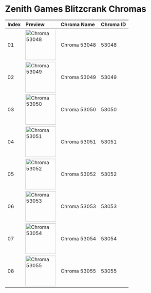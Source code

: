 # Zenith Games Blitzcrank Chromas

| Index | Preview | Chroma Name | Chroma ID |
|:---|:---|:---|:---|
| 01 | <img src='https://raw.communitydragon.org/latest/plugins/rcp-be-lol-game-data/global/default/v1/champion-chroma-images/53/53048.png' alt='Chroma 53048' width='100'> | Chroma 53048 | 53048 |
| 02 | <img src='https://raw.communitydragon.org/latest/plugins/rcp-be-lol-game-data/global/default/v1/champion-chroma-images/53/53049.png' alt='Chroma 53049' width='100'> | Chroma 53049 | 53049 |
| 03 | <img src='https://raw.communitydragon.org/latest/plugins/rcp-be-lol-game-data/global/default/v1/champion-chroma-images/53/53050.png' alt='Chroma 53050' width='100'> | Chroma 53050 | 53050 |
| 04 | <img src='https://raw.communitydragon.org/latest/plugins/rcp-be-lol-game-data/global/default/v1/champion-chroma-images/53/53051.png' alt='Chroma 53051' width='100'> | Chroma 53051 | 53051 |
| 05 | <img src='https://raw.communitydragon.org/latest/plugins/rcp-be-lol-game-data/global/default/v1/champion-chroma-images/53/53052.png' alt='Chroma 53052' width='100'> | Chroma 53052 | 53052 |
| 06 | <img src='https://raw.communitydragon.org/latest/plugins/rcp-be-lol-game-data/global/default/v1/champion-chroma-images/53/53053.png' alt='Chroma 53053' width='100'> | Chroma 53053 | 53053 |
| 07 | <img src='https://raw.communitydragon.org/latest/plugins/rcp-be-lol-game-data/global/default/v1/champion-chroma-images/53/53054.png' alt='Chroma 53054' width='100'> | Chroma 53054 | 53054 |
| 08 | <img src='https://raw.communitydragon.org/latest/plugins/rcp-be-lol-game-data/global/default/v1/champion-chroma-images/53/53055.png' alt='Chroma 53055' width='100'> | Chroma 53055 | 53055 |
